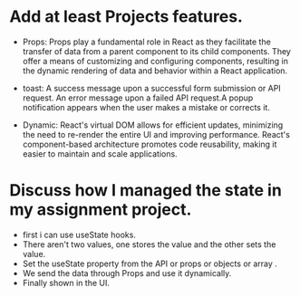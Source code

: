 # Add at least Projects features.

- Props: Props play a fundamental role in React as they facilitate the transfer of data from a parent component to its child components. They offer a means of customizing and configuring components, resulting in the dynamic rendering of data and behavior within a React application.

- toast: A success message upon a successful form submission or API request. An error message upon a failed API request.A popup notification appears when the user makes a mistake or corrects it.

- Dynamic: React's virtual DOM allows for efficient updates, minimizing the need to re-render the entire UI and improving performance.  React's component-based architecture promotes code reusability, making it easier to maintain and scale applications.

# Discuss how I managed the state in my assignment project.

- first i can use useState hooks.
- There aren't two values, one stores the value and the other sets the value.
- Set the useState property from the API or props or objects or array .
- We send the data through Props and use it dynamically.
- Finally shown in the UI.